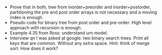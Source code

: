 - Prove that in both, tree from inorder+preorder and inorder+postorder, partitioning the pre and post order arrays is not necessary and a moving index is enough.
- Pseudo code for binary tree from post order and pre-order. High level approach with recursion is enough.
- Example 4.35 from Ross: understand urn model.
- Interview qn I was asked at google: two binary search trees. Print all keys that are common. Without any extra space.
Hint: think of merge sort. How does it work?
